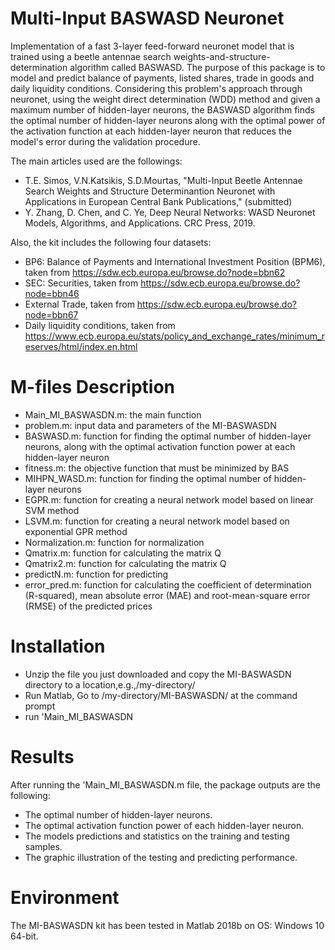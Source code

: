 # Multi-Input BASWASD Neuronet
Implementation of a fast 3-layer feed-forward neuronet model that is trained using a beetle antennae search weights-and-structure-determination algorithm called BASWASD.
The purpose of this package is to model and predict balance of payments, listed shares, trade in goods and daily liquidity conditions.
Considering this problem's approach through neuronet, using the weight direct determination (WDD) method and given a maximum number of hidden-layer neurons, the BASWASD algorithm finds the optimal number of hidden-layer neurons along with the optimal power of the activation function at each hidden-layer neuron that reduces the model's error during the validation procedure.

The main articles used are the followings:
*	T.E. Simos, V.N.Katsikis, S.D.Mourtas, "Multi-Input Beetle Antennae Search Weights and Structure Determinantion Neuronet with Applications in European Central Bank Publications," (submitted)
*	Y. Zhang, D. Chen, and C. Ye, Deep Neural Networks: WASD Neuronet Models, Algorithms, and Applications. CRC Press, 2019.

Also, the kit includes the following four datasets:
*	BP6: Balance of Payments and International Investment Position (BPM6), taken from https://sdw.ecb.europa.eu/browse.do?node=bbn62
*	SEC: Securities, taken from https://sdw.ecb.europa.eu/browse.do?node=bbn46
*	External Trade, taken from https://sdw.ecb.europa.eu/browse.do?node=bbn67
*	Daily liquidity conditions, taken from https://www.ecb.europa.eu/stats/policy_and_exchange_rates/minimum_reserves/html/index.en.html

# M-files Description
*	Main_MI_BASWASDN.m: the main function
*	problem.m: input data and parameters of the MI-BASWASDN
*	BASWASD.m: function for finding the optimal number of hidden-layer neurons, along with the optimal activation function power at each hidden-layer neuron
*	fitness.m: the objective function that must be minimized by BAS
*	MIHPN_WASD.m: function for finding the optimal number of hidden-layer neurons
*	EGPR.m: function for creating a neural network model based on linear SVM method
*	LSVM.m: function for creating a neural network model based on exponential GPR method
*	Normalization.m: function for normalization
*	Qmatrix.m: function for calculating the matrix Q
*	Qmatrix2.m: function for calculating the matrix Q
*	predictN.m: function for predicting
*	error_pred.m: function for calculating the coefficient of determination (R-squared), mean absolute error (MAE) and root-mean-square error (RMSE) of the predicted prices

# Installation
*	Unzip the file you just downloaded and copy the MI-BASWASDN directory to a location,e.g.,/my-directory/
*	Run Matlab, Go to /my-directory/MI-BASWASDN/ at the command prompt
*	run 'Main_MI_BASWASDN

# Results
After running the 'Main_MI_BASWASDN.m file, the package outputs are the following:
*	The optimal number of hidden-layer neurons.
*	The optimal activation function power of each hidden-layer neuron.
*	The models predictions and statistics on the training and testing samples.
*	The graphic illustration of the testing and predicting performance.

# Environment
The MI-BASWASDN kit has been tested in Matlab 2018b on OS: Windows 10 64-bit.

